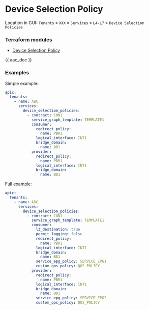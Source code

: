 # Device Selection Policy

Location in GUI:
`Tenants` » `XXX` » `Services` » `L4-L7` » `Device Selection Policies`

### Terraform modules

* [Device Selection Policy](https://registry.terraform.io/modules/netascode/device-selection-policy/aci/latest)

{{ aac_doc }}

### Examples

Simple example:

```yaml
apic:
  tenants:
    - name: ABC
      services:
        device_selection_policies:
          - contract: CON1
            service_graph_template: TEMPLATE1
            consumer:
              redirect_policy:
                name: PBR1
              logical_interface: INT1
              bridge_domain:
                name: BD1
            provider:
              redirect_policy:
                name: PBR1
              logical_interface: INT1
              bridge_domain:
                name: BD1
```

Full example:

```yaml
apic:
  tenants:
    - name: ABC
      services:
        device_selection_policies:
          - contract: CON1
            service_graph_template: TEMPLATE1
            consumer:
              l3_destination: true
              permit_logging: false
              redirect_policy:
                name: PBR1
              logical_interface: INT1
              bridge_domain:
                name: BD1
              service_epg_policy: SERVICE_EPG1
              custom_qos_policy: QOS_POLICY
            provider:
              redirect_policy:
                name: PBR1
              logical_interface: INT1
              bridge_domain:
                name: BD1
              service_epg_policy: SERVICE_EPG2
              custom_qos_policy: QOS_POLICY
```
